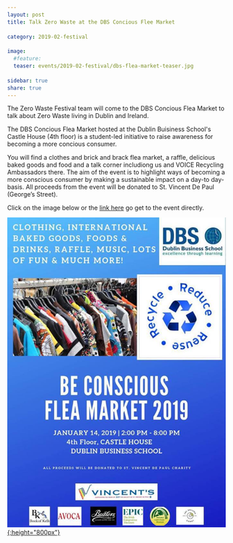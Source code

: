 ```yaml
---
layout: post
title: Talk Zero Waste at the DBS Concious Flee Market

category: 2019-02-festival

image:
  #feature: 
  teaser: events/2019-02-festival/dbs-flea-market-teaser.jpg

sidebar: true
share: true
---
```


The Zero Waste Festival team will come to the DBS Concious Flea Market to talk about Zero Waste living in Dublin and Ireland.

The DBS Concious Flea Market hosted at the Dublin Buisiness School's Castle House (4th floor) is a student-led initiative to raise awareness for becoming a more concious consumer. 

You will find a clothes and brick and brack flea market, a raffle, delicious baked goods and food and a talk corner includiong us and VOICE Recycling Ambassadors there. The aim of the event is to highlight ways of becoming a more conscious consumer by making a sustainable impact on a day-to day-basis. All proceeds from the event will be donated to St. Vincent De Paul (George’s Street). 

Click on the image below or the [link here](https://www.facebook.com/events/2215766792027921/) go get to the event directly.

[![Zero Waste at the DBS Concious Flee Market](/images/events/2019-02-festival/dbs-flea-market-link.jpg "Zero Waste at the DBS Concious Flee Market"){:height="800px"}](https://www.facebook.com/events/2215766792027921/)<br>